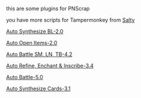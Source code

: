 this are some plugins for PNScrap

you have more scripts for Tampermonkey from [Salty](https://www.youtube.com/@boyaghnia)

[Auto Synthesize BL-2.0](https://gist.github.com/boyaghnia/6df6c8f7d134c750c8d1aadd6938ee8f)

[Auto Open Items-2.0](https://gist.github.com/boyaghnia/a30f7156feda1bdce3f2f84e1e1483db)

[Auto Battle SM, LN, TB-4.2](https://gist.github.com/boyaghnia/e4a5e71f1a058666ac3f0e2b87edb07d)

[Auto Refine, Enchant & Inscribe-3.4](https://gist.github.com/boyaghnia/23613a66f745093d4d6ad929d5ab826e)

[Auto Battle-5.0](https://gist.github.com/boyaghnia/f073da228c3baadfc83741d1c79d0829)

[Auto Synthesize Cards-3.1](https://gist.github.com/boyaghnia/cf06555877fe57e1c75a2d507caf0085)
